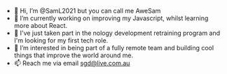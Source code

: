 - 👋 Hi, I’m @SamL2021 but you can call me AweSam
- 🌱 I’m currently working on improving my Javascript, whilst learning more about React.
- 💞 I've just taken part in the nology development retraining program and I'm looking for my first tech role.
- 👀 I’m interested in being part of a fully remote team and building cool things that improve the world around me.
- 📫 Reach me via email sgd@live.com.au

<!---
SamL2021/SamL2021 is a ✨ special ✨ repository because its `README.md` (this file) appears on your GitHub profile.
You can click the Preview link to take a look at your changes.
--->
